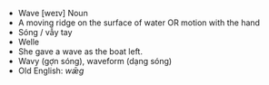 - Wave [weɪv] Noun  
- A moving ridge on the surface of water OR motion with the hand  
- Sóng / vẫy tay  
- Welle  
- She gave a wave as the boat left.  
- Wavy (gợn sóng), waveform (dạng sóng)  
- Old English: *wǣg*